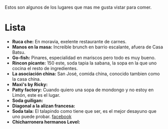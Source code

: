 <!-- 
.. title: Lugares de comida que me gustan
.. slug: lugares-de-comida-que-me-gustan
.. date: 2015-10-07 21:56:28 UTC-06:00
.. tags: comida, restaurantes 
.. category: 
.. link:
.. descriptioni: Algunos lugares donde me gusta ir a comer 
.. type: text
-->

Estos son algunos de los lugares que mas me gusta vistar para comer.

# Lista #
* __Ruca che:__ En moravia, exelente restaurante de carnes.
* __Manos en la masa:__ Increible brunch en barrio escalante, afuera de Casa Batsu.
* __Go-fish:__ Pinares, especialidad en mariscos pero todo es muy bueno.
* __Rincon picante:__ 150 este, soda tapia la sabana, la sopa en la que uno cocina el resto de ingredientes.
* __La asociación china:__ San José, comida china, conocido tambien como la casa china.
* __Maxi's by Ricky:__ 
* __Patty factory:__ Cuando quiero una sopa de mondongo y no estoy en Limón, este es el lugar.
* __Soda guiligan:__ 
* __Diagonal a la alizan francesa:__ 
* __Soda tala:__ El talapindo como tiene que ser, es el mejor desayuno que uno puede probar. [facebook](https://www.facebook.com/Soda-Tala-201049860065851/timeline/)
* __Chicharronera hermanos Level:__ 


